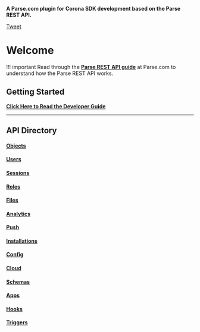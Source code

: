 <style>.codehilite{padding-top:2px;padding-bottom:6px;}</style>

__A Parse.com plugin for Corona SDK development based on the Parse REST API.__

<a href="https://twitter.com/share" class="twitter-share-button" data-via="develephant" data-size="large" data-hashtags="coronasdk,parseit">Tweet</a>
<script>!function(d,s,id){var js,fjs=d.getElementsByTagName(s)[0],p=/^http:/.test(d.location)?'http':'https';if(!d.getElementById(id)){js=d.createElement(s);js.id=id;js.src=p+'://platform.twitter.com/widgets.js';fjs.parentNode.insertBefore(js,fjs);}}(document, 'script', 'twitter-wjs');</script>

# Welcome

!!! important
    Read through the [__Parse REST API guide__](https://www.parse.com/docs/rest/guide) at Parse.com to understand how the Parse REST API works.

## Getting Started

__[Click Here to Read the Developer Guide](CH1_Usage.md)__

---

## API Directory

#### [Objects](API_Objects.md)
#### [Users](API_Users.md)
#### [Sessions](API_Sessions.md)
#### [Roles](API_Roles.md)
#### [Files](API_Files.md)
#### [Analytics](API_Analytics.md)
#### [Push](API_Push.md)
#### [Installations](API_Installations.md)
#### [Config](API_Config.md)
#### [Cloud](API_Cloud.md)
#### [Schemas](API_Schemas.md)
#### [Apps](API_Apps.md)
#### [Hooks](API_Hooks.md)
#### [Triggers](API_Triggers.md)
